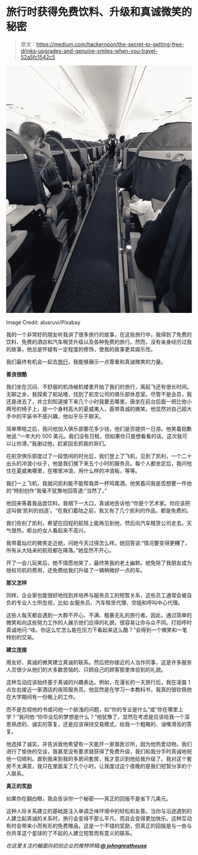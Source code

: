 # 旅行时获得免费饮料、升级和真诚微笑的秘密

> 原文：<https://medium.com/hackernoon/the-secret-to-getting-free-drinks-upgrades-and-genuine-smiles-when-you-travel-52a5fc1542c5>

![](img/33a32be983112ff79c0b6c34abdcac9d.png)

Image Credit: alusruvi/Pixabay

我的一个非常好的朋友听我讲了很多旅行的故事，在这些旅行中，我得到了免费的饮料、免费的酒店和汽车租赁升级以及各种免费的旅行。然而，没有亲身经历过我的故事，他总是怀疑有一定程度的修饰，使我的故事更具娱乐性。

我们最终有机会一起去[旅行](https://hackernoon.com/tagged/travel)，我能够展示一点尊重和真诚微笑的力量。

**善良很酷**

我们坐在沉闷、不舒服的机场候机楼里开始了我们的旅行，离起飞还有很长时间。无聊之余，我探索了航站楼，找到了航空公司的俱乐部休息室。尽管不是会员，我还是进去了，并立刻知道接下来几个小时我要去哪里。唐坐在前台后面一把比他小两号的椅子上，是一个身材高大的夏威夷人，面带真诚的微笑。他显然对自己超大手中的平装书不感兴趣，他似乎乐于聊天。

简单寒暄之后，我问他加入俱乐部要花多少钱，他们是否提供一日游。他笑着抱歉地说:“一年大约 500 美元。我们没有日租，但如果你只是想看看的话，这次我可以让你滑。”我谢过他，赶紧回去抓我的哥们。

在航空俱乐部度过了一段悠闲的时光后，我们登上了飞机，见到了凯利，一个二十出头的冲浪小伙子，他是我们接下来五个小时的服务员。每个人都坐定后，我问他住在夏威夷哪里，在哪里冲浪，用什么样的冲浪板，等等。

我们一上飞机，我就问凯利能不能帮我弄一杯鸡尾酒。他笑着问我是否想要一件他的“特别创作”我毫不犹豫地回答道:“当然了。”

他回来等着我品尝饮料。我咽下一大口，真诚地告诉他:“你是个艺术家。你应该把这叫做‘凯利的创造’。“在我们着陆之前，我又有了几个凯利的作品，都是免费的。

我们告别了凯利，希望在回程的航班上能再见到他，然后向汽车租赁公司走去。天气很热，柜台的女人看起来不高兴。

我带着灿烂的微笑走近她，问她今天过得怎么样。她回答说:“情况要变得更糟了。所有从大陆来的航班都在降落。”她显然不开心。

开了一会儿玩笑后，她不情愿地笑了，最终笑我的老土幽默。她免除了我朋友成为授权司机的费用，还免费给我们升级了一辆稍微好一点的车。

**那又怎样**

同样，企业家也能很好地找到并培养与服务员工的短暂关系，这些员工通常会被自负的专业人士所忽视，比如:女服务员、汽车租赁代理、空姐和呼叫中心代理。

这些人每天都会遇到一大群不开心、不满、粗暴无礼的旅行者。因此，通过简单的微笑和向这些努力工作的人展示他们应得的礼貌，很容易让你与众不同。打招呼时真诚地问:“哇。你这么忙怎么能在压力下看起来这么酷？”会得到一个微笑和一笔特别的交易。

**建立连接**

用友好、真诚的微笑建立真诚的联系。然后把你接近的人当作同事，这是许多服务人员很少从他们的大多数苦恼的、只顾自己的顾客那里体验到的礼貌。

这种互动应该始终基于真诚的兴趣表达。例如，在漫长的一天旅行后，我在凌晨 1 点左右接近一家酒店的夜班服务员。他显然是在学习一本教科书，我真的很钦佩他在大学期间有一份晚上的工作。

而不是忽视他的书或问他一个肤浅的问题，如“你的专业是什么”或“你在哪里上学？”我问他:“你毕业后的梦想是什么？”他犹豫了，显然在考虑是应该给我一个深思熟虑的、诚实的答复，还是应该保持交易模式，给我一个粗略的、油嘴滑舌的答复。

他选择了诚实，并告诉我他希望有一天能开一家兽医诊所，因为他热爱动物。我们进行了愉快的交谈，我甚至没有要求就获得了免费升级，我们和我分手时真诚地祝他一切顺利。直到我来到我的多房间套房，我才意识到他给我升级了。我对这个套房不太满意，我只在里面呆了几个小时。让我度过这个夜晚的是我们短暂分享的个人联系。

**真正的奖励**

如果你在翻白眼，我会告诉你一个秘密——真正的回报不是省下几美元。

这种人际关系建立的基础是注入单调乏味环境中的轻松和友善。当你与沿途遇到的人建立起真诚的关系时，旅行会变得不那么平凡，而且会变得更加快乐。这种互动有时会带来小而有形的免费赠品，这是一个不错的奖励，但真正的回报是与一些与你共享这个星球的了不起的人建立短暂而有意义的联系。

*在这里关注约翰面向初创企业的推特供稿:*[***@ johngreathouse***](https://twitter.com/#!/johngreathouse)
